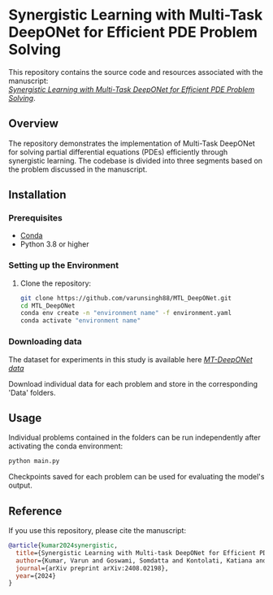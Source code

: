 # Synergistic Learning with Multi-Task DeepONet for Efficient PDE Problem Solving  

This repository contains the source code and resources associated with the manuscript:  
[*Synergistic Learning with Multi-Task DeepONet for Efficient PDE Problem Solving*](https://arxiv.org/abs/2408.02198).  

## Overview  
The repository demonstrates the implementation of Multi-Task DeepONet for solving partial differential equations (PDEs) efficiently through synergistic learning. The codebase is divided into three segments based on the problem discussed in the manuscript.

## Installation  

### Prerequisites  
- [Conda](https://docs.conda.io/en/latest/)  
- Python 3.8 or higher  

### Setting up the Environment  
1. Clone the repository:  
   ```bash
   git clone https://github.com/varunsingh88/MTL_DeepONet.git  
   cd MTL_DeepONet
   conda env create -n "environment name" -f environment.yaml
   conda activate "environment name"
   ````

### Downloading data
The dataset for experiments in this study is available here
[*MT-DeepONet data*](https://drive.google.com/drive/folders/1HxjdCUGmbpzzBDo01JRdsT2Uk3AmZOPr?usp=sharing)

Download individual data for each problem and store in the corresponding 'Data' folders.

## Usage
Individual problems contained in the folders can be run independently after activating the conda environment: 
````bash
python main.py
````
Checkpoints saved for each problem can be used for evaluating the model's output.

## Reference
If you use this repository, please cite the manuscript:
````bibtex
@article{kumar2024synergistic,
  title={Synergistic Learning with Multi-task DeepONet for Efficient PDE Problem Solving},
  author={Kumar, Varun and Goswami, Somdatta and Kontolati, Katiana and Shields, Michael D and Karniadakis, George Em},
  journal={arXiv preprint arXiv:2408.02198},
  year={2024}
}
````  



